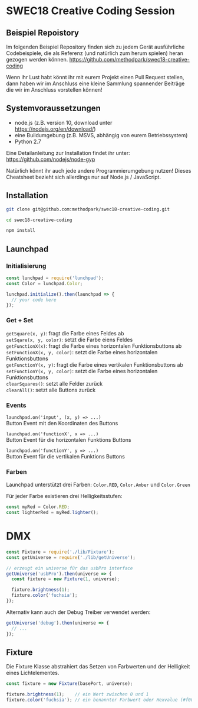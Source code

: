 # SWEC18 Creative Coding Session

## Beispiel Repoistory

Im folgenden Beispiel Repository finden sich zu jedem Gerät ausführliche Codebeispiele, die als Referenz (und natürlich zum herum spielen) heran gezogen werden können.
https://github.com/methodpark/swec18-creative-coding

Wenn ihr Lust habt könnt ihr mit eurem Projekt einen Pull Request stellen, dann haben wir im Anschluss eine kleine Sammlung spannender Beiträge die wir im Anschluss vorstellen können!

## Systemvoraussetzungen

* node.js (z.B. version 10, download unter https://nodejs.org/en/download/)
* eine Buildumgebung (z.B. MSVS, abhängig von eurem Betriebssystem)
* Python 2.7

Eine Detailanleitung zur Installation findet ihr unter: https://github.com/nodejs/node-gyp

Natürlich könnt ihr auch jede andere Programmierumgebung nutzen!
Dieses Cheatsheet bezieht sich allerdings nur auf Node.js / JavaScript.

## Installation

````bash
git clone git@github.com:methodpark/swec18-creative-coding.git

cd swec18-creative-coding

npm install
````

## Launchpad

### Initialisierung
````javascript
const lunchpad = require('lunchpad');
const Color = lunchpad.Color;

lunchpad.initialize().then(launchpad => {
  // your code here
});
````
### Get + Set

`getSquare(x, y)`: fragt die Farbe eines Feldes ab<br>
`setSqare(x, y, color)`: setzt die Farbe eiens Feldes<br>
`getFunctionX(x)`: fragt die Farbe eines horizontalen Funktionsbuttons ab<br>
`setFunctionX(x, y, color)`: setzt die Farbe eines horizontalen Funktionsbuttons<br>
`getFunctionY(x, y)`: fragt die Farbe eines vertikalen Funktionsbuttons ab<br>
`setFunctionY(x, y, color)`: setzt die Farbe eines horizontalen Funktionsbuttons<br>
`clearSquares()`: setzt alle Felder zurück<br>
`clearAll()`: setzt alle Buttons zurück<br>

### Events

`launchpad.on('input', (x, y) => ...)`<br>
Button Event mit den Koordinaten des Buttons

`launchpad.on('functionX', x => ...)`<br>
Button Event für die horizontalen Funktions Buttons

`launchpad.on('functionY', y => ...)`<br>
Button Event für die vertikalen Funktions Buttons

### Farben

Launchpad unterstützt drei Farben:
`Color.RED`, `Color.Amber` und `Color.Green`

Für jeder Farbe existieren drei Helligkeitsstufen:
````javascript
const myRed = Color.RED;
const lighterRed = myRed.lighter();
````

# DMX

````javascript
const Fixture = require('./lib/Fixture');
const getUniverse = require('./lib/getUniverse');

// erzeugt ein universe für das usbPro interface
getUniverse('usbPro').then(universe => {
  const fixture = new Fixture(1, universe);

  fixture.brightness(1);
  fixture.color('fuchsia');
});
````

Alternativ kann auch der Debug Treiber verwendet werden:
````javascript
getUniverse('debug').then(universe => {
  // ...
});
````

## Fixture

Die Fixture Klasse abstrahiert das Setzen von Farbwerten und der Helligkeit eines Lichtelementes.
````javascript
const fixture = new Fixture(basePort, universe);

fixture.brightness(1);    // ein Wert zwischen 0 und 1
fixture.color('fuchsia'); // ein benannter Farbwert oder Hexvalue (#f00)
````